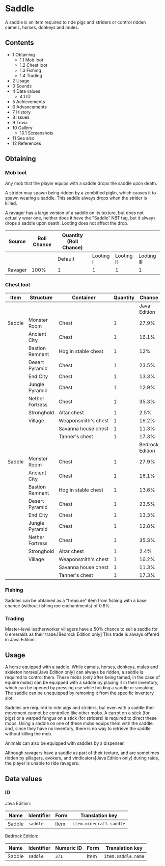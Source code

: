 # Saddle
A saddle is an item required to ride pigs and striders or control ridden camels, horses, donkeys and mules.

## Contents
- 1 Obtaining
	- 1.1 Mob loot
	- 1.2 Chest loot
	- 1.3 Fishing
	- 1.4 Trading
- 2 Usage
- 3 Sounds
- 4 Data values
	- 4.1 ID
- 5 Achievements
- 6 Advancements
- 7 History
- 8 Issues
- 9 Trivia
- 10 Gallery
	- 10.1 Screenshots
- 11 See also
- 12 References

## Obtaining
### Mob loot
Any mob that the player equips with a saddle drops the saddle upon death.

A strider may spawn being ridden by a zombified piglin, which causes it to spawn wearing a saddle. This saddle always drops when the strider is killed.

A ravager has a large version of a saddle on its texture, but does not actually wear one, neither does it have the "Saddle" NBT tag, but it always drops a saddle upon death. Looting does not affect the drop.

| Source  | Roll Chance | Quantity (Roll Chance) |           |            |             |
|---------|-------------|------------------------|-----------|------------|-------------|
|         |             | Default                | Looting I | Looting II | Looting III |
| Ravager | 100%        | 1                      | 1         | 1          | 1           |

### Chest loot
| Item   | Structure       | Container           | Quantity | Chance          |
|--------|-----------------|---------------------|----------|-----------------|
|        |                 |                     |          | Java Edition    |
| Saddle | Monster Room    | Chest               | 1        | 27.9%           |
|        | Ancient City    | Chest               | 1        | 16.1%           |
|        | Bastion Remnant | Hoglin stable chest | 1        | 12%             |
|        | Desert Pyramid  | Chest               | 1        | 23.5%           |
|        | End City        | Chest               | 1        | 13.3%           |
|        | Jungle Pyramid  | Chest               | 1        | 12.9%           |
|        | Nether Fortress | Chest               | 1        | 35.3%           |
|        | Stronghold      | Altar chest         | 1        | 2.5%            |
|        | Village         | Weaponsmith's chest | 1        | 16.2%           |
|        |                 | Savanna house chest | 1        | 11.3%           |
|        |                 | Tanner's chest      | 1        | 17.3%           |
|        |                 |                     |          | Bedrock Edition |
| Saddle | Monster Room    | Chest               | 1        | 27.9%           |
|        | Ancient City    | Chest               | 1        | 16.1%           |
|        | Bastion Remnant | Hoglin stable chest | 1        | 13.6%           |
|        | Desert Pyramid  | Chest               | 1        | 23.5%           |
|        | End City        | Chest               | 1        | 13.3%           |
|        | Jungle Pyramid  | Chest               | 1        | 12.8%           |
|        | Nether Fortress | Chest               | 1        | 35.3%           |
|        | Stronghold      | Altar chest         | 1        | 2.4%            |
|        | Village         | Weaponsmith's chest | 1        | 16.2%           |
|        |                 | Savanna house chest | 1        | 11.3%           |
|        |                 | Tanner's chest      | 1        | 17.3%           |

### Fishing
Saddles can be obtained as a "treasure" item from fishing with a base chance (without fishing rod enchantments) of 0.8%.

### Trading
Master-level leatherworker villagers have a 50% chance to sell a saddle for 6 emeralds as their trade.‌[Bedrock Edition  only] This trade is always offered in Java Edition.

## Usage
A horse equipped with a saddle.
While camels, horses, donkeys, mules and skeleton horses‌[Java Edition  only] can always be ridden, a saddle is required to control them. These mobs (only after being tamed, in the case of equine mobs) can be equipped with a saddle by placing it in their inventory, which can be opened by pressing use while holding a saddle or sneaking. The saddle can be unequipped by removing it from  the specific inventory slot. 

Saddles are required to ride pigs and striders, but even with a saddle their movement cannot be controlled like other mobs. A carrot on a stick (for pigs) or a warped fungus on a stick (for striders) is required to direct these mobs. Using a saddle on one of these mobs equips them with the saddle, and, since they have no inventory, there is no way to retrieve the saddle without killing the mob.

Animals can also be equipped with saddles by a dispenser.

Although ravagers have a saddle as part of their texture, and are sometimes ridden by pillagers, evokers, and vindicators‌[Java Edition  only] during raids, the player is unable to ride ravagers.

## Data values
### ID
Java Edition:

| Name   | Identifier | Form | Translation key         |
|--------|------------|------|-------------------------|
| Saddle | `saddle`   | Item | `item.minecraft.saddle` |

Bedrock Edition:

| Name   | Identifier | Numeric ID | Form | Translation key    |
|--------|------------|------------|------|--------------------|
| Saddle | `saddle`   | `371`      | Item | `item.saddle.name` |

